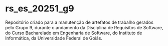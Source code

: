 # rs_es_20251_g9
Repositório criado para a manutenção de artefatos de trabalho gerados pelo Grupo 9, durante o andamento da Disciplina de Requisitos de Software, do Curso Bacharelado em Engenharia de Software, do Instituto de Informática, da Universidade Federal de Goiás.
